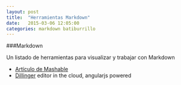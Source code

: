 ```yaml
---
layout: post
title:  "Herramientas Markdown"
date:   2015-03-06 12:05:00
categories: markdown batiburrillo
---
```


###Markdown

Un listado de herramientas para visualizar y trabajar con Markdown

- [Artículo de Mashable][mashable]
- [Dillinger][Dillinger url] editor in the cloud, angularjs powered

[mashable]: http://mashable.com/2013/06/24/markdown-tools/
[Dillinger url]:    http://dillinger.io/